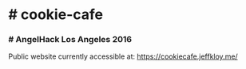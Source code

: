 # # cookie-cafe
### # AngelHack Los Angeles 2016

Public website currently accessible at: https://cookiecafe.jeffkloy.me/
